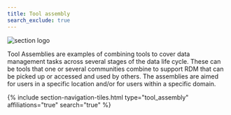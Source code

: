```yaml
---
title: Tool assembly
search_exclude: true
---
```


<img class="section-image ms-4 mb-4" src="{{ '/assets/img/assembly.svg' | relative_url }}" alt="section logo" >

Tool Assemblies are examples of combining  tools to cover data management tasks across several stages of the data life cycle. These can be tools that one or several communities combine to support RDM that can be picked up or accessed and used by others. The assemblies are aimed for users in a specific location and/or for users within a specific domain.

{% include section-navigation-tiles.html type="tool_assembly" affiliations="true" search="true" %}
